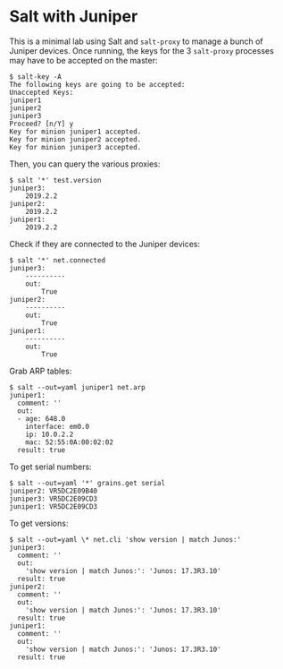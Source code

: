 # Salt with Juniper

This is a minimal lab using Salt and `salt-proxy` to manage a bunch of
Juniper devices. Once running, the keys for the 3 `salt-proxy`
processes may have to be accepted on the master:

```console
$ salt-key -A
The following keys are going to be accepted:
Unaccepted Keys:
juniper1
juniper2
juniper3
Proceed? [n/Y] y
Key for minion juniper1 accepted.
Key for minion juniper2 accepted.
Key for minion juniper3 accepted.
```

Then, you can query the various proxies:

```console
$ salt '*' test.version
juniper3:
    2019.2.2
juniper2:
    2019.2.2
juniper1:
    2019.2.2
```

Check if they are connected to the Juniper devices:

```console
$ salt '*' net.connected
juniper3:
    ----------
    out:
        True
juniper2:
    ----------
    out:
        True
juniper1:
    ----------
    out:
        True
```

Grab ARP tables:

```console
$ salt --out=yaml juniper1 net.arp
juniper1:
  comment: ''
  out:
  - age: 648.0
    interface: em0.0
    ip: 10.0.2.2
    mac: 52:55:0A:00:02:02
  result: true
```

To get serial numbers:

```console
$ salt --out=yaml '*' grains.get serial
juniper2: VR5DC2E09B40
juniper3: VR5DC2E09CD3
juniper1: VR5DC2E09CD3
```

To get versions:

```console
$ salt --out=yaml \* net.cli 'show version | match Junos:'
juniper3:
  comment: ''
  out:
    'show version | match Junos:': 'Junos: 17.3R3.10'
  result: true
juniper2:
  comment: ''
  out:
    'show version | match Junos:': 'Junos: 17.3R3.10'
  result: true
juniper1:
  comment: ''
  out:
    'show version | match Junos:': 'Junos: 17.3R3.10'
  result: true
```
